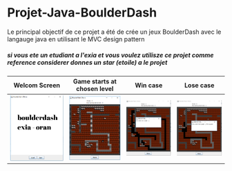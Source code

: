 # Projet-Java-BoulderDash
Le principal objectif de ce projet a été de crée un jeux BoulderDash avec le langauge java en utilisant le MVC design pattern 
##### si vous ete un etudiant a l'exia et vous voulez utilisze ce projet comme reference considerer donnes un star (etoile) a le projet


Welcom Screen           |  Game starts at chosen level         |  Win case           |  Lose case      
:-------------------------:|:-------------------------:|:-------------------------:|:-------------------------:  
![Image](https://github.com/Yacine-Benali/Projet-Java-BoulderDash-cesi-exia/blob/master/ScreenShots/1.PNG)|![Image](https://github.com/Yacine-Benali/Projet-Java-BoulderDash-cesi-exia/blob/master/ScreenShots/2.PNG)|![Image](https://github.com/Yacine-Benali/Projet-Java-BoulderDash-cesi-exia/blob/master/ScreenShots/3.PNG)|![Image](https://github.com/Yacine-Benali/Projet-Java-BoulderDash-cesi-exia/blob/master/ScreenShots/4.PNG) 






